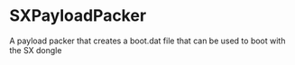 # SXPayloadPacker
A payload packer that creates a boot.dat file that can be used to boot with the SX dongle
